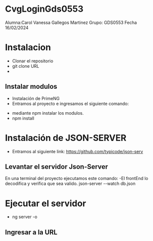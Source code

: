 # CvgLoginGds0553
Alumna:Carol Vanessa Gallegos Martinez
Grupo: GDS0553
Fecha 16/02/2024
# Instalacion
- Clonar el repositorio
- git clone URL
- 
## Instalar modulos
* Instalación de PrimeNG
* Entramos al proyecto e ingresamos el siguiente comando:

- mediante npm instalar los modulos.
- npm install

# Instalación de JSON-SERVER
- Entramos al siguiente link: https://github.com/typicode/json-serv
## Levantar el servidor Json-Server
En una terminal del proyecto ejecutamos este comando:
-El frontEnd lo decodifica y verifica que sea valido.
json-server --watch db.json
# Ejecutar el servidor
- ng server -o
## Ingresar a la URL

